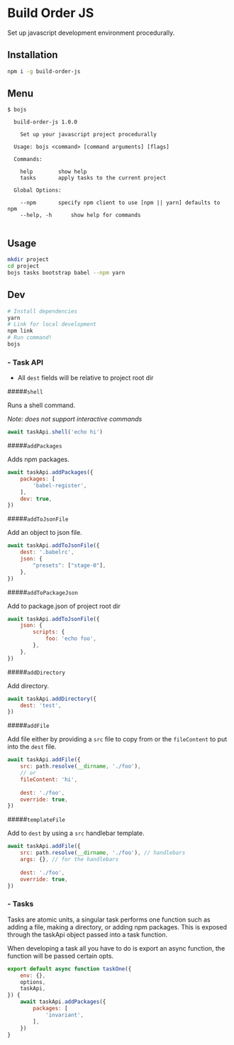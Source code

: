# Build Order JS

Set up javascript development environment procedurally.

## Installation

```sh
npm i -g build-order-js
```

## Menu

```
$ bojs
  
  build-order-js 1.0.0

    Set up your javascript project procedurally

  Usage: bojs <command> [command arguments] [flags]

  Commands:

    help		show help
    tasks		apply tasks to the current project
  
  Global Options:

    --npm		specify npm client to use [npm || yarn] defaults to npm
    --help, -h		show help for commands
  
```

## Usage

```sh
mkdir project
cd project
bojs tasks bootstrap babel --npm yarn
```

## Dev

```sh
# Install dependencies
yarn
# Link for local development
npm link
# Run command!
bojs
```

### - Task API

- All `dest` fields will be relative to project root dir

#####`shell`

Runs a shell command.

*Note: does not support interactive commands*

```js
await taskApi.shell('echo hi')
```

#####`addPackages`

Adds npm packages.

```js
await taskApi.addPackages({
	packages: [
		'babel-register',
	],
	dev: true,
})
```

#####`addToJsonFile`

Add an object to json file.

```js
await taskApi.addToJsonFile({
	dest: '.babelrc',
	json: {
		"presets": ["stage-0"],
	},
})
```

#####`addToPackageJson`

Add to package.json of project root dir

```js
await taskApi.addToJsonFile({
	json: {
		scripts: {
			foo: 'echo foo',
		},
	},
})
```

#####`addDirectory`

Add directory.

```js
await taskApi.addDirectory({
	dest: 'test',
})
```

#####`addFile`

Add file either by providing a `src` file to copy from or the `fileContent` to put into the `dest` file.

```js
await taskApi.addFile({
	src: path.resolve(__dirname, './foo'),
	// or
	fileContent: 'hi',
	
	dest: './foo',
	override: true,
})
```

#####`templateFile`

Add to `dest` by using a `src` handlebar template.

```js
await taskApi.addFile({
	src: path.resolve(__dirname, './foo'), // handlebars
	args: {}, // for the handlebars
	
	dest: './foo',
	override: true,
})
```


### - Tasks

Tasks are atomic units, a singular task performs one function such as adding a file, making a directory, or adding npm packages. This is exposed through the taskApi object passed into a task function.

When developing a task all you have to do is export an async function, the function will be passed certain opts.

```js
export default async function taskOne({
	env: {},
	options,
	taskApi,
}) {
	await taskApi.addPackages({
		packages: [
			'invariant',
		],
	})
}
```